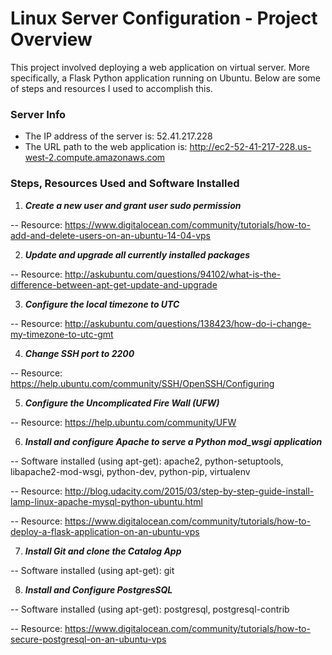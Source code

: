 # Linux Server Configuration - Project Overview
This project involved deploying a web application on virtual server.
More specifically, a Flask Python application running on Ubuntu.
Below are some of steps and resources I used to accomplish this.

### Server Info
- The IP address of the server is: 52.41.217.228
- The URL path to the web application is: http://ec2-52-41-217-228.us-west-2.compute.amazonaws.com

### Steps, Resources Used and Software Installed
1) ***Create a new user and grant user sudo permission***

-- Resource: https://www.digitalocean.com/community/tutorials/how-to-add-and-delete-users-on-an-ubuntu-14-04-vps

2) ***Update and upgrade all currently installed packages***

-- Resource: http://askubuntu.com/questions/94102/what-is-the-difference-between-apt-get-update-and-upgrade

3) ***Configure the local timezone to UTC***

-- Resource: http://askubuntu.com/questions/138423/how-do-i-change-my-timezone-to-utc-gmt

4) ***Change SSH port to 2200***

-- Resource: https://help.ubuntu.com/community/SSH/OpenSSH/Configuring

5) ***Configure the Uncomplicated Fire Wall (UFW)***

-- Resource: https://help.ubuntu.com/community/UFW

6) ***Install and configure Apache to serve a Python mod_wsgi application***

-- Software installed (using apt-get): apache2, python-setuptools, libapache2-mod-wsgi, python-dev, python-pip, virtualenv

-- Resource: http://blog.udacity.com/2015/03/step-by-step-guide-install-lamp-linux-apache-mysql-python-ubuntu.html

-- Resource: https://www.digitalocean.com/community/tutorials/how-to-deploy-a-flask-application-on-an-ubuntu-vps

7) ***Install Git and clone the Catalog App***

-- Software installed (using apt-get): git

8) ***Install and Configure PostgresSQL***

-- Software installed (using apt-get): postgresql, postgresql-contrib

-- Resource: https://www.digitalocean.com/community/tutorials/how-to-secure-postgresql-on-an-ubuntu-vps